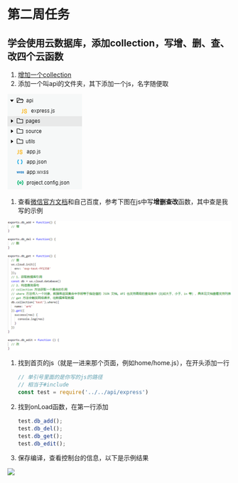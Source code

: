 # 第二周任务

## 学会使用云数据库，添加collection，写增、删、查、改四个云函数

1. [增加一个collection](https://developers.weixin.qq.com/miniprogram/dev/wxcloud/guide/database/getting-started.html)
2. 添加一个叫api的文件夹，其下添加一个js，名字随便取

![](add-js.png)

1. 查看[微信官方文档](https://developers.weixin.qq.com/miniprogram/dev/wxcloud/guide/)和自己百度，参考下图在js中写**增删查改**函数，其中查是我写的示例

![](edit-js.png)

1. 找到首页的js（就是一进来那个页面，例如home/home.js），在开头添加一行
   ```js
   // 单引号里面的是你写的js的路径
   // 相当于#include
   const test = require('../../api/express')
   ```
2. 找到onLoad函数，在第一行添加
   ```js
   test.db_add();
   test.db_del();
   test.db_get();
   test.db_edit();
    ```
3. 保存编译，查看控制台的信息，以下是示例结果

![](console-res.JPG)